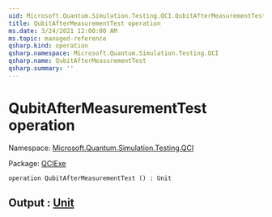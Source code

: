 ```yaml
---
uid: Microsoft.Quantum.Simulation.Testing.QCI.QubitAfterMeasurementTest
title: QubitAfterMeasurementTest operation
ms.date: 3/24/2021 12:00:00 AM
ms.topic: managed-reference
qsharp.kind: operation
qsharp.namespace: Microsoft.Quantum.Simulation.Testing.QCI
qsharp.name: QubitAfterMeasurementTest
qsharp.summary: ''
---
```


# QubitAfterMeasurementTest operation

Namespace: [Microsoft.Quantum.Simulation.Testing.QCI](xref:Microsoft.Quantum.Simulation.Testing.QCI)

Package: [QCIExe](https://nuget.org/packages/QCIExe)




```qsharp
operation QubitAfterMeasurementTest () : Unit
```


## Output : [Unit](xref:microsoft.quantum.lang-ref.unit)

